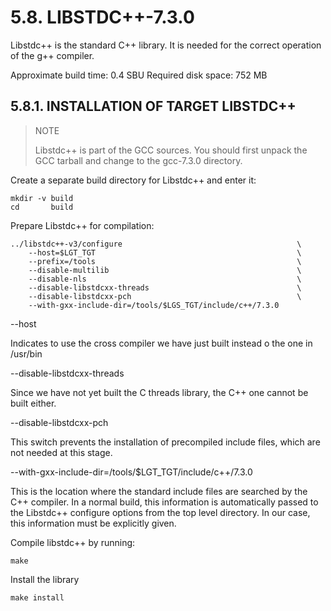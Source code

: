 # 5.8. LIBSTDC++-7.3.0

Libstdc++ is the standard C++ library. It is needed for the correct operation of the g++ compiler.

Approximate build time: 0.4 SBU
Required disk space: 752 MB

## 5.8.1. INSTALLATION OF TARGET LIBSTDC++

> NOTE
>
> Libstdc++ is part of the GCC sources. You should first unpack the GCC tarball and change to the gcc-7.3.0 directory.

Create a separate build directory for Libstdc++ and enter it:

```
mkdir -v build
cd       build
```

Prepare Libstdc++ for compilation:

```
../libstdc++-v3/configure                                       \
    --host=$LGT_TGT                                             \
    --prefix=/tools                                             \
    --disable-multilib                                          \
    --disable-nls                                               \
    --disable-libstdcxx-threads                                 \
    --disable-libstdcxx-pch                                     \
    --with-gxx-include-dir=/tools/$LGS_TGT/include/c++/7.3.0
```

--host

Indicates to use the cross compiler we have just built instead o the one in /usr/bin

--disable-libstdcxx-threads

Since we have not yet built the C threads library, the C++ one cannot be built either.

--disable-libstdcxx-pch

This switch prevents the installation of precompiled include files, which are not needed at this stage.

--with-gxx-include-dir=/tools/$LGT_TGT/include/c++/7.3.0

This is the location where the standard include files are searched by the C++ compiler. In a normal build, this information is automatically passed to the Libstdc++ configure options from the top level directory. In our case, this information must be explicitly given.

Compile libstdc++ by running:

```
make
```

Install the library

```
make install
```
